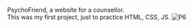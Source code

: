PsychoFriend, a website for a counsellor.</br>
This was my first project, just to practice HTML, CSS, JS.
![P6](https://github.com/user-attachments/assets/8e9ecd53-df22-45d6-a0e6-d4bae0b8844b)
